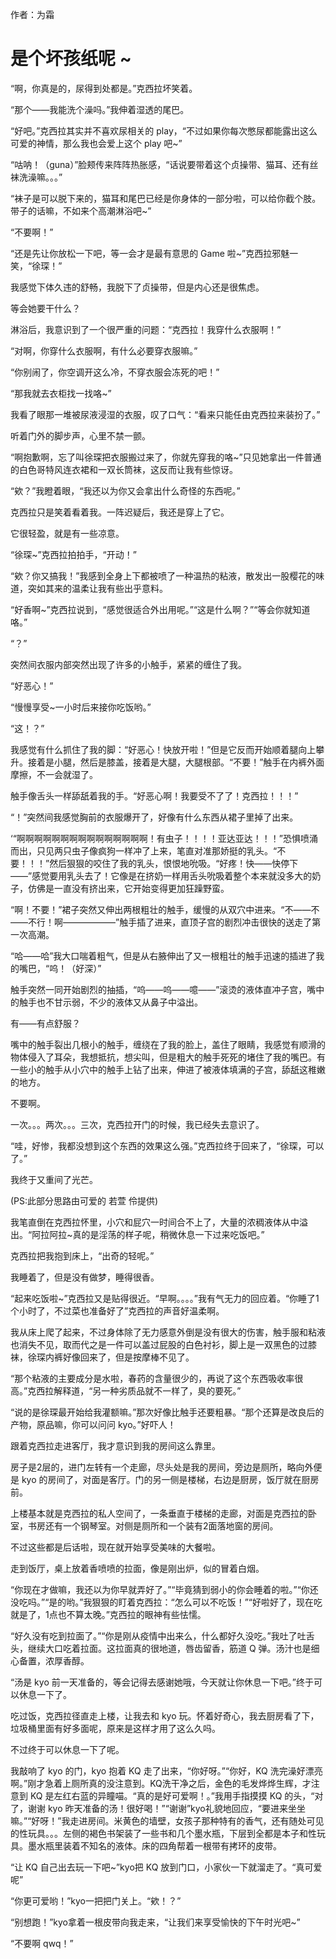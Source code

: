 作者：为霜

# 是个坏孩纸呢 ~
“啊，你真是的，尿得到处都是。”克西拉坏笑着。

“那个——我能洗个澡吗。”我伸着湿透的尾巴。

“好吧。”克西拉其实并不喜欢尿相关的 play，“不过如果你每次憋尿都能露出这么可爱的神情，那么我也会爱上这个 play 吧~”

“咕呐！（guna）”脸颊传来阵阵热胀感，“话说要带着这个贞操带、猫耳、还有丝袜洗澡嘛。。。”

“袜子是可以脱下来的，猫耳和尾巴已经是你身体的一部分啦，可以给你截个肢。带子的话嘛，不如来个高潮淋浴吧~”

“不要啊！”

“还是先让你放松一下吧，等一会才是最有意思的 Game 啦~”克西拉邪魅一笑，“徐琛！”

我感觉下体久违的舒畅，我脱下了贞操带，但是内心还是很焦虑。

等会她要干什么？

淋浴后，我意识到了一个很严重的问题：“克西拉！我穿什么衣服啊！”

“对啊，你穿什么衣服啊，有什么必要穿衣服嘛。”

“你别闹了，你空调开这么冷，不穿衣服会冻死的吧！”

“那我就去衣柜找一找咯~”

我看了眼那一堆被尿液浸湿的衣服，叹了口气：“看来只能任由克西拉来装扮了。”

听着门外的脚步声，心里不禁一颤。

“啊抱歉啊，忘了叫徐琛把衣服搬过来了，你就先穿我的咯~”只见她拿出一件普通的白色哥特风连衣裙和一双长筒袜，这反而让我有些惊讶。

“欸？”我瞪着眼，“我还以为你又会拿出什么奇怪的东西呢。”

克西拉只是笑着看着我。一阵迟疑后，我还是穿上了它。

它很轻盈，就是有一些凉意。

“徐琛~”克西拉拍拍手，“开动！”

“欸？你又搞我！”我感到全身上下都被喷了一种温热的粘液，散发出一股樱花的味道，突如其来的温柔让我有些出乎意料。

“好香啊~”克西拉说到，“感觉很适合外出用呢。”“这是什么啊？”“等会你就知道咯。”

“？”

突然间衣服内部突然出现了许多的小触手，紧紧的缠住了我。

“好恶心！”

“慢慢享受~一小时后来接你吃饭哟。”

“这！？”

我感觉有什么抓住了我的脚：“好恶心！快放开啦！”但是它反而开始顺着腿向上攀升。接着是小腿，然后是膝盖，接着是大腿，大腿根部。“不要！”触手在内裤外面摩擦，不一会就湿了。

触手像舌头一样舔舐着我的手。“好恶心啊！我要受不了了！克西拉！！！”

“！”突然间我感觉胸前的衣服爆开了，好像有什么东西从裙子里掉了出来。

‘“啊啊啊啊啊啊啊啊啊啊啊啊啊啊啊！有虫子！！！！亚达亚达！！！”恐惧喷涌而出，只见两只虫子像疯狗一样冲了上来，笔直对准那娇挺的乳头。“不要！！！”然后狠狠的咬住了我的乳头，恨恨地吮吸。“好疼！快——快停下——”感觉要用乳头去了！它像是在挤奶一样用舌头吮吸着整个本来就没多大的奶子，仿佛是一直没有挤出来，它开始变得更加狂躁野蛮。

“啊！不要！”裙子突然又伸出两根粗壮的触手，缓慢的从双穴中进来。“不——不——不行！啊——————”触手插了进来，直顶子宫的剧烈冲击很快的送走了第一次高潮。

“哈——哈”我大口喘着粗气，但是从右腋伸出了又一根粗壮的触手迅速的插进了我的嘴巴，“呜！（好深）”

触手突然一同开始剧烈的抽插，“呜——呜——噫——”滚烫的液体直冲子宫，嘴中的触手也不甘示弱，不少的液体又从鼻子中溢出。

有——有点舒服？

嘴中的触手裂出几根小的触手，缠绕在了我的脸上，盖住了眼睛，我感觉有顺滑的物体侵入了耳朵，我想抵抗，想尖叫，但是粗大的触手死死的堵住了我的嘴巴。有一些小的触手从小穴中的触手上钻了出来，伸进了被液体填满的子宫，舔舐这稚嫩的地方。

不要啊。

一次。。。两次。。。三次，克西拉开门的时候，我已经失去意识了。

“哇，好惨，我都没想到这个东西的效果这么强。”克西拉终于回来了，“徐琛，可以了。”

我终于又重间了光芒。

(PS:此部分思路由可爱的 若萱 伶提供)

我笔直倒在克西拉怀里，小穴和屁穴一时间合不上了，大量的浓稠液体从中溢出。“阿拉阿拉~真的是淫荡的样子呢，稍微休息一下过来吃饭吧。”

克西拉把我抱到床上，“出奇的轻呢。”

我睡着了，但是没有做梦，睡得很香。

“起来吃饭啦~”克西拉又是贴得很近。“早啊。。。。”我有气无力的回应着。“你睡了1个小时了，不过菜也准备好了”克西拉的声音好温柔啊。

我从床上爬了起来，不过身体除了无力感意外倒是没有很大的伤害，触手服和粘液也消失不见，取而代之是一件可以盖过屁股的白色衬衫，脚上是一双黑色的过膝袜，徐琛内裤好像回来了，但是按摩棒不见了。

“那个粘液的主要成分是水啦，春药的含量很少的，再说了这个东西吸收率很高。”克西拉解释道，“另一种劣质品就不一样了，臭的要死。”

“说的是徐琛最开始给我灌额嘛。”那次好像比触手还要粗暴。“那个还算是改良后的产物，原品嘛，你可以问问 kyo。”好吓人！

跟着克西拉走进客厅，我才意识到我的房间这么靠里。

房子是2层的，进门左转有一个走廊，尽头处是我的房间，旁边是厕所，略向外便是 kyo 的房间了，对面是客厅。门的另一侧是楼梯，右边是厨房，饭厅就在厨房前。

上楼基本就是克西拉的私人空间了，一条垂直于楼梯的走廊，对面是克西拉的卧室，书房还有一个钢琴室。对侧是厕所和一个装有2面落地窗的房间。

不过这些都是后话啦，现在就开始享受美味的大餐啦。

走到饭厅，桌上放着香喷喷的拉面，像是刚出炉，似的冒着白烟。

“你现在才做嘛，我还以为你早就弄好了。”“毕竟猜到弱小的你会睡着的啦。”“你还没吃吗。”“是的哟。”我狠狠的盯着克西拉：“怎么可以不吃饭！”“好啦好了，现在吃就是了，1点也不算太晚。”克西拉的眼神有些怯懦。

“好久没有吃到拉面了。”“你是刚从疫情中出来么，什么都好久没吃。”我吐了吐舌头，继续大口吃着拉面。这拉面真的很地道，唇齿留香，筋道 Q 弹。汤汁也是细心备置，浓厚香醇。

“汤是 kyo 前一天准备的，等会记得去感谢她哦，今天就让你休息一下吧。”终于可以休息一下了。

吃过饭，克西拉径直走上楼，让我去和 kyo 玩。怀着好奇心，我去厨房看了下，垃圾桶里面有好多面呢，原来是这样才用了这么久吗。

不过终于可以休息一下了呢。

我敲响了 kyo 的门，kyo 抱着 KQ 走了出来，“你好呀。”“你好，KQ 洗完澡好漂亮啊。”刚才急着上厕所真的没注意到。KQ洗干净之后，金色的毛发烨烨生辉，才注意到 KQ 是左红右蓝的异瞳喵。“真的是好可爱啊！。”我用手指摸摸 KQ 的头，“对了，谢谢 kyo 昨天准备的汤！很好喝！”“谢谢”kyo礼貌地回应，“要进来坐坐嘛。”“好呀！”我走进房间。米黄色的墙壁，女孩子那种特有的香气，还有随处可见的性玩具。。。左侧的褐色书架装了一些书和几个墨水瓶，下层到全都是本子和性玩具。墨水瓶里装着不知名的液体。床的四角帮着一根带有拷环的皮带。

“让 KQ 自己出去玩一下吧~”kyo把 KQ 放到门口，小家伙一下就溜走了。“真可爱呢”

“你更可爱哟！”kyo一把把门关上。“欸！？”

“别想跑！”kyo拿着一根皮带向我走来，“让我们来享受愉快的下午时光吧~”

“不要啊 qwq！”
